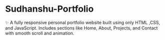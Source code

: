 # Sudhanshu-Portfolio
✨ A fully responsive personal portfolio website built using only HTML ,CSS, and JavaScript. Includes sections like Home, About, Projects, and Contact with smooth scroll and animation.
